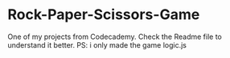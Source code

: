 # Rock-Paper-Scissors-Game
One of my projects from Codecademy. Check the Readme file to understand it better. PS: i only made the game logic.js
